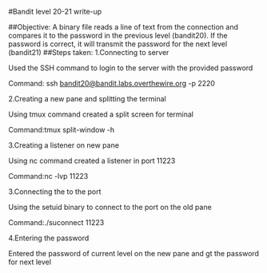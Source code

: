 #Bandit level 20-21 write-up

##Objective: A binary file reads a line of text from the connection and compares it to the password in the previous level (bandit20). If the password is correct, it will transmit the password for the next level (bandit21)
##Steps taken: 1.Connecting to server

Used the SSH command to login to the server with the provided password

Command: ssh bandit20@bandit.labs.overthewire.org -p 2220

2.Creating a new pane and splitting the terminal

Using tmux command created a split screen for terminal

Command:tmux split-window -h 

3.Creating a listener on new pane

Using nc command created a listener in port 11223

Command:nc -lvp 11223

3.Connecting the to the port

Using the setuid binary to connect to the port on the old pane

Command:./suconnect 11223 

4.Entering the password 

Entered the password of current level on the new pane and gt the password for next level
